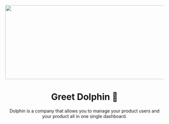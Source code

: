 <div align="center">
  <img src="https://cdn.discordapp.com/attachments/1215501439208529940/1218774724432367696/updated_nodark.jpg?ex=6608e36a&is=65f66e6a&hm=172717e3d1c8859516853afe7f2f13a72fc046ef8af274f0682abffa19a6b31a&" width=1250 height=235></img>
  <h1>Greet Dolphin 🐬</h1>
  <p>Dolphin is a company that allows you to manage your product users and your product all in one single dashboard.</p>
</div>
